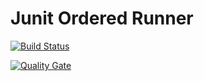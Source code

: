 Junit Ordered Runner
=========================
[![Build Status](https://travis-ci.org/sadv1r/junit-ordered-runner.svg?branch=master)](https://travis-ci.org/sadv1r/junit-ordered-runner)

[![Quality Gate](https://sonarcloud.io/api/badges/gate?key=ru.sdv1r:junit-ordered-runner)](https://sonarcloud.io/dashboard/index/ru.sdv1r:junit-ordered-runner)